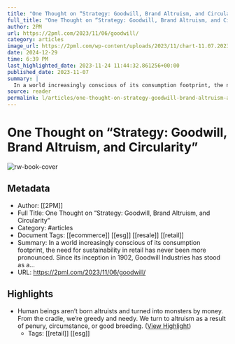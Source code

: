 ```yaml
---
title: "One Thought on “Strategy: Goodwill, Brand Altruism, and Circularity”"
full_title: "One Thought on “Strategy: Goodwill, Brand Altruism, and Circularity”"
author: 2PM
url: https://2pml.com/2023/11/06/goodwill/
category: articles
image_url: https://2pml.com/wp-content/uploads/2023/11/chart-11.07.2023.jpg
date: 2024-12-29
time: 6:39 PM
last_highlighted_date: 2023-11-24 11:44:32.861256+00:00
published_date: 2023-11-07
summary: |
  In a world increasingly conscious of its consumption footprint, the need for sustainability in retail has never been more pronounced. Since its inception in 1902, Goodwill Industries has stood as a…
source: reader
permalink: l/articles/one-thought-on-strategy-goodwill-brand-altruism-and-circularity
---
```

# One Thought on “Strategy: Goodwill, Brand Altruism, and Circularity”

![rw-book-cover](https://2pml.com/wp-content/uploads/2023/11/chart-11.07.2023.jpg)

## Metadata
- Author: [[2PM]]
- Full Title: One Thought on “Strategy: Goodwill, Brand Altruism, and Circularity”
- Category: #articles
- Document Tags: [[ecommerce]] [[esg]] [[resale]] [[retail]] 
- Summary: In a world increasingly conscious of its consumption footprint, the need for sustainability in retail has never been more pronounced. Since its inception in 1902, Goodwill Industries has stood as a…
- URL: https://2pml.com/2023/11/06/goodwill/

## Highlights
- Human beings aren’t born altruists and turned into monsters by money. From the cradle, we’re greedy and needy. We turn to altruism as a result of penury, circumstance, or good breeding. ([View Highlight](https://read.readwise.io/read/01hg0jamhc2esmdcth340g0qcr))
    - Tags: [[retail]] [[esg]] 



